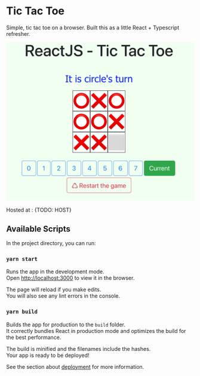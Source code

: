 # Tic Tac Toe

Simple, tic tac toe on a browser. Built this as a little React + Typescript refresher.

![Screenshot](https://github.com/ednunezg/tictactoe-react/blob/master/public/screenshot.png)

Hosted at : {TODO: HOST}

## Available Scripts

In the project directory, you can run:

### `yarn start`

Runs the app in the development mode.\
Open [http://localhost:3000](http://localhost:3000) to view it in the browser.

The page will reload if you make edits.\
You will also see any lint errors in the console.
### `yarn build`

Builds the app for production to the `build` folder.\
It correctly bundles React in production mode and optimizes the build for the best performance.

The build is minified and the filenames include the hashes.\
Your app is ready to be deployed!

See the section about [deployment](https://facebook.github.io/create-react-app/docs/deployment) for more information.
